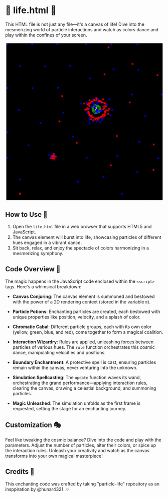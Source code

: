 # 🌈 life.html 🎨

This HTML file is not just any file—it's a canvas of life! Dive into the mesmerizing world of particle interactions and watch as colors dance and play within the confines of your screen.

![meta3](src\images/meta3.gif)

## How to Use 🚀

1. Open the `life.html` file in a web browser that supports HTML5 and JavaScript.
2. The canvas element will burst into life, showcasing particles of different hues engaged in a vibrant dance.
3. Sit back, relax, and enjoy the spectacle of colors harmonizing in a mesmerizing symphony.

## Code Overview 🧠

The magic happens in the JavaScript code enclosed within the `<script>` tags. Here's a whimsical breakdown:

- **Canvas Conjuring**: The canvas element is summoned and bestowed with the power of a 2D rendering context (stored in the variable `m`).

- **Particle Potions**: Enchanting particles are created, each bestowed with unique properties like position, velocity, and a splash of color.

- **Chromatic Cabal**: Different particle groups, each with its own color (yellow, green, blue, and red), come together to form a magical coalition.

- **Interaction Wizardry**: Rules are applied, unleashing forces between particles of various hues. The `rule` function orchestrates this cosmic dance, manipulating velocities and positions.

- **Boundary Enchantment**: A protective spell is cast, ensuring particles remain within the canvas, never venturing into the unknown.

- **Simulation Spellcasting**: The `update` function waves its wand, orchestrating the grand performance—applying interaction rules, clearing the canvas, drawing a celestial background, and summoning particles.

- **Magic Unleashed**: The simulation unfolds as the first frame is requested, setting the stage for an enchanting journey.

## Customization 🎭

Feel like tweaking the cosmic balance? Dive into the code and play with the parameters. Adjust the number of particles, alter their colors, or spice up the interaction rules. Unleash your creativity and watch as the canvas transforms into your own magical masterpiece!

## Credits 🌟

This enchanting code was crafted by taking "particle-life" repository as an insppiration by @hunar4321 .✨
